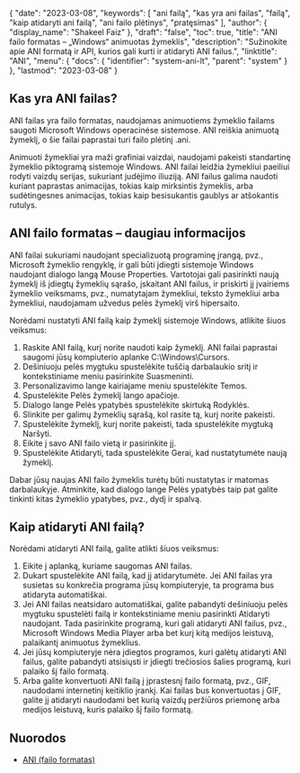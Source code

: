 {
  "date": "2023-03-08",
  "keywords": [
"ani failą",
"kas yra ani failas",
"failą",
"kaip atidaryti ani failą",
"ani failo plėtinys",
"pratęsimas"
],
  "author": {
    "display_name": "Shakeel Faiz"
},
  "draft": "false",
  "toc": true,
  "title": "ANI failo formatas – „Windows“ animuotas žymeklis",
  "description": "Sužinokite apie ANI formatą ir API, kurios gali kurti ir atidaryti ANI failus.",
  "linktitle": "ANI",
  "menu": {
    "docs": {
      "identifier": "system-ani-lt",
      "parent": "system"
}
},
  "lastmod": "2023-03-08"
}

## Kas yra ANI failas?

ANI failas yra failo formatas, naudojamas animuotiems žymeklio failams saugoti Microsoft Windows operacinėse sistemose. ANI reiškia animuotą žymeklį, o šie failai paprastai turi failo plėtinį .ani.

Animuoti žymekliai yra maži grafiniai vaizdai, naudojami pakeisti standartinę žymeklio piktogramą sistemoje Windows. ANI failai leidžia žymekliui paeiliui rodyti vaizdų serijas, sukuriant judėjimo iliuziją. ANI failus galima naudoti kuriant paprastas animacijas, tokias kaip mirksintis žymeklis, arba sudėtingesnes animacijas, tokias kaip besisukantis gaublys ar atšokantis rutulys.

## ANI failo formatas – daugiau informacijos

ANI failai sukuriami naudojant specializuotą programinę įrangą, pvz., Microsoft žymeklio rengyklę, ir gali būti įdiegti sistemoje Windows naudojant dialogo langą Mouse Properties. Vartotojai gali pasirinkti naują žymeklį iš įdiegtų žymeklių sąrašo, įskaitant ANI failus, ir priskirti jį įvairiems žymeklio veiksmams, pvz., numatytajam žymekliui, teksto žymekliui arba žymekliui, naudojamam užvedus pelės žymeklį virš hipersaito.

Norėdami nustatyti ANI failą kaip žymeklį sistemoje Windows, atlikite šiuos veiksmus:

1. Raskite ANI failą, kurį norite naudoti kaip žymeklį. ANI failai paprastai saugomi jūsų kompiuterio aplanke C:\Windows\Cursors.
2. Dešiniuoju pelės mygtuku spustelėkite tuščią darbalaukio sritį ir kontekstiniame meniu pasirinkite Suasmeninti.
3. Personalizavimo lange kairiajame meniu spustelėkite Temos.
4. Spustelėkite Pelės žymeklį lango apačioje.
5. Dialogo lange Pelės ypatybės spustelėkite skirtuką Rodyklės.
6. Slinkite per galimų žymeklių sąrašą, kol rasite tą, kurį norite pakeisti.
7. Spustelėkite žymeklį, kurį norite pakeisti, tada spustelėkite mygtuką Naršyti.
8. Eikite į savo ANI failo vietą ir pasirinkite jį.
9. Spustelėkite Atidaryti, tada spustelėkite Gerai, kad nustatytumėte naują žymeklį.

Dabar jūsų naujas ANI failo žymeklis turėtų būti nustatytas ir matomas darbalaukyje. Atminkite, kad dialogo lange Pelės ypatybės taip pat galite tinkinti kitas žymeklio ypatybes, pvz., dydį ir spalvą.

## Kaip atidaryti ANI failą?

Norėdami atidaryti ANI failą, galite atlikti šiuos veiksmus:

1. Eikite į aplanką, kuriame saugomas ANI failas.
2. Dukart spustelėkite ANI failą, kad jį atidarytumėte. Jei ANI failas yra susietas su konkrečia programa jūsų kompiuteryje, ta programa bus atidaryta automatiškai.
3. Jei ANI failas neatsidaro automatiškai, galite pabandyti dešiniuoju pelės mygtuku spustelėti failą ir kontekstiniame meniu pasirinkti Atidaryti naudojant. Tada pasirinkite programą, kuri gali atidaryti ANI failus, pvz., Microsoft Windows Media Player arba bet kurį kitą medijos leistuvą, palaikantį animuotus žymeklius.
4. Jei jūsų kompiuteryje nėra įdiegtos programos, kuri galėtų atidaryti ANI failus, galite pabandyti atsisiųsti ir įdiegti trečiosios šalies programą, kuri palaiko šį failo formatą.
5. Arba galite konvertuoti ANI failą į įprastesnį failo formatą, pvz., GIF, naudodami internetinį keitiklio įrankį. Kai failas bus konvertuotas į GIF, galite jį atidaryti naudodami bet kurią vaizdų peržiūros priemonę arba medijos leistuvą, kuris palaiko šį failo formatą.

## Nuorodos
* [ANI (failo formatas)](https://en.wikipedia.org/wiki/ANI_(file_format))



